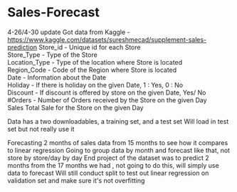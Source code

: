 # Sales-Forecast
4-26/4-30 update
Got data from Kaggle - https://www.kaggle.com/datasets/sureshmecad/supplement-sales-prediction
Store_id -	    Unique id for each Store  
Store_Type -	  Type of the Store  
Location_Type -	Type of the location where Store is located  
Region_Code -	  Code of the Region where Store is located  
Date -	        Information about the Date  
Holiday -	      If there is holiday on the given Date, 1 : Yes, 0 : No  
Discount -	    If discount is offered by store on the given Date, Yes/ No  
#Orders -     	Number of Orders received by the Store on the given Day  
Sales	Total Sale for the Store on the given Day  

Data has a two downloadables, a training set, and a test set
Will load in test set but not really use it

Forecasting 2 months of sales data from 15 months to see how it compares to linear regression
Going to group data by month and forecast like that, not store by store/day by day
End project of the dataset was to predict 2 months from the 17 months we had , not going to do this, will simply use data to forecast
Will still conduct split to test out linear regression on validation set and make sure it's not overfitting
